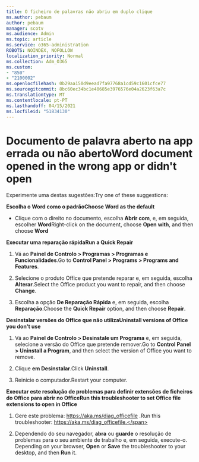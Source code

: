 ```yaml
---
title: O ficheiro de palavras não abriu em duplo clique
ms.author: pebaum
author: pebaum
manager: scotv
ms.audience: Admin
ms.topic: article
ms.service: o365-administration
ROBOTS: NOINDEX, NOFOLLOW
localization_priority: Normal
ms.collection: Adm_O365
ms.custom:
- "850"
- "2100002"
ms.openlocfilehash: 0b29aa150d9eead7fa97768a1cd59c1601cfce77
ms.sourcegitcommit: 8bc60ec34bc1e40685e3976576e04a2623f63a7c
ms.translationtype: MT
ms.contentlocale: pt-PT
ms.lasthandoff: 04/15/2021
ms.locfileid: "51834130"
---
```

# <a name="word-document-opened-in-the-wrong-app-or-didnt-open"></a><span data-ttu-id="a7430-102">Documento de palavra aberto na app errada ou não aberto</span><span class="sxs-lookup"><span data-stu-id="a7430-102">Word document opened in the wrong app or didn't open</span></span>

<span data-ttu-id="a7430-103">Experimente uma destas sugestões:</span><span class="sxs-lookup"><span data-stu-id="a7430-103">Try one of these suggestions:</span></span>

<span data-ttu-id="a7430-104">**Escolha o Word como o padrão**</span><span class="sxs-lookup"><span data-stu-id="a7430-104">**Choose Word as the default**</span></span>

- <span data-ttu-id="a7430-105">Clique com o direito no documento, escolha **Abrir com**, e, em seguida, escolher **Word**</span><span class="sxs-lookup"><span data-stu-id="a7430-105">Right-click on the document, choose **Open with**, and then choose **Word**</span></span>

<span data-ttu-id="a7430-106">**Executar uma reparação rápida**</span><span class="sxs-lookup"><span data-stu-id="a7430-106">**Run a Quick Repair**</span></span>

1. <span data-ttu-id="a7430-107">Vá ao **Painel de Controlo > Programas > Programas e Funcionalidades**.</span><span class="sxs-lookup"><span data-stu-id="a7430-107">Go to **Control Panel > Programs > Programs and Features**.</span></span>

2. <span data-ttu-id="a7430-108">Selecione o produto Office que pretende reparar e, em seguida, escolha **Alterar**.</span><span class="sxs-lookup"><span data-stu-id="a7430-108">Select the Office product you want to repair, and then choose **Change**.</span></span>

3. <span data-ttu-id="a7430-109">Escolha a opção **De Reparação Rápida** e, em seguida, escolha **Reparação**.</span><span class="sxs-lookup"><span data-stu-id="a7430-109">Choose the **Quick Repair** option, and then choose **Repair**.</span></span>

<span data-ttu-id="a7430-110">**Desinstalar versões do Office que não utiliza**</span><span class="sxs-lookup"><span data-stu-id="a7430-110">**Uninstall versions of Office you don't use**</span></span>

1. <span data-ttu-id="a7430-111">Vá ao **Painel de Controlo > Desinstale um Programa** e, em seguida, selecione a versão do Office que pretende remover.</span><span class="sxs-lookup"><span data-stu-id="a7430-111">Go to **Control Panel > Uninstall a Program**, and then select the version of Office you want to remove.</span></span>

2. <span data-ttu-id="a7430-112">Clique **em Desinstalar**.</span><span class="sxs-lookup"><span data-stu-id="a7430-112">Click **Uninstall**.</span></span>

3. <span data-ttu-id="a7430-113">Reinicie o computador.</span><span class="sxs-lookup"><span data-stu-id="a7430-113">Restart your computer.</span></span>

<span data-ttu-id="a7430-114">**Executar este resolução de problemas para definir extensões de ficheiros do Office para abrir no Office**</span><span class="sxs-lookup"><span data-stu-id="a7430-114">**Run this troubleshooter to set Office file extensions to open in Office**</span></span>

1. <span data-ttu-id="a7430-115">Gere este problema: https://aka.ms/diag_officefile .</span><span class="sxs-lookup"><span data-stu-id="a7430-115">Run this troubleshooter: https://aka.ms/diag_officefile.</span></span>

2. <span data-ttu-id="a7430-116">Dependendo do seu navegador, **abra** ou **guarde** o resolução de problemas para o seu ambiente de trabalho e, em seguida, execute-o. </span><span class="sxs-lookup"><span data-stu-id="a7430-116">Depending on your browser, **Open** or **Save** the troubleshooter to your desktop, and then **Run** it.</span></span>
